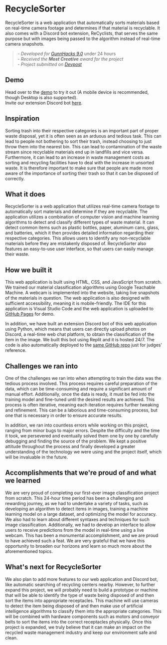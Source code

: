 # RecycleSorter
RecycleSorter is a web application that automatically sorts materials based on real-time camera footage and determines if that material is recyclable. It also comes with a Discord bot extension, ReCyclists, that serves the same purpose but with images being passed to the algorithm instead of real-time camera snapshots.

> _- Developed for [GunnHacks 9.0](https://gunnhacks.com)_ under 24 hours<br>
> _- Received the **Most Creative** award for the project_<br>
> _- Project submitted on [Devpost](https://devpost.com/software/recyclesorter)_

## Demo
Head over to the [demo](https://iancheung0202.github.io/RecycleSorter/) to try it out (A mobile device is recommended, though Desktop is also supported).<br>
Invite our extension Discord bot [here](https://discord.com/api/oauth2/authorize?client_id=1057333274449547354&permissions=51200&scope=bot).

## Inspiration

Sorting trash into their respective categories is an important part of proper waste disposal, yet it is often seen as an arduous and tedious task. This can lead to people not bothering to sort their trash, instead choosing to just throw them into the nearest bin. This can lead to contamination of the waste stream since recyclable materials end up in landfills and vice versa. Furthermore, it can lead to an increase in waste management costs as sorting and recycling facilities have to deal with the increase in unsorted waste. It is therefore important to make sure that people are made more aware of the importance of sorting their trash so that it can be disposed of correctly.

## What it does

RecycleSorter is a web application that utilizes real-time camera footage to automatically sort materials and determine if they are recyclable. The application utilizes a combination of computer vision and machine learning algorithms to detect and classify different types of waste material. It can detect common items such as plastic bottles, paper, aluminum cans, glass, and batteries, which it then provides detailed information regarding their respective categories. This allows users to identify any non-recyclable materials before they are mistakenly disposed of. RecycleSorter also features an easy-to-use user interface, so that users can easily manage their waste.

## How we built it

This web application is built using HTML, CSS, and JavaScript from scratch. We trained our material classification algorithms using Google Teachable Machine. A webcam is implemented into the website, taking live snapshots of the materials in question. The web application is also designed with sufficient accessibility, meaning it is mobile-friendly. The IDE for this application is Visual Studio Code and the web application is uploaded to [GitHub Pages](https://iancheung0202.github.io/RecycleSorter/) for demo.

In addition, we have built an extension Discord bot of this web application using Python, which means that users can directly upload photos on Discord, a real-time web chat platform, to obtain the classification of the item in the image. We built this bot using Replit and it is hosted 24/7. The code is also automatically deployed to the [same GitHub repo](https://github.com/iancheung0202/RecycleSorter/tree/main/ReCyclists) just for judges' reference.

## Challenges we ran into

One of the challenges we ran into when attempting to train the data was the tedious process involved. This process requires careful preparation of the data, which can be time-consuming and require a significant amount of manual effort. Additionally, once the data is ready, it must be fed into the training model and fine-tuned until the desired results are achieved. This process is often iterative, meaning each iteration requires further tweaking and refinement. This can be a laborious and time-consuming process, but one that is necessary in order to ensure accurate results.

In addition, we ran into countless errors while working on this project, ranging from minor bugs to major errors. Despite the difficulty and the time it took, we persevered and eventually solved them one by one by carefully debugging and finding the source of the problem. We kept a positive attitude throughout the process and finally developed a greater understanding of the technology we were using and the project itself, which will be invaluable in the future. 

## Accomplishments that we're proud of and what we learned

We are very proud of completing our first-ever image classification project from scratch. This 24-hour time period has been a challenging and rewarding journey, as we had to undertake a variety of tasks, such as developing an algorithm to detect items in images, training a machine learning model on a large dataset, and optimizing the model for accuracy. We also had to learn about different syntaxes and techniques for such image classification. Additionally, we had to develop an interface to allow users to receive predictions from the model in real-time using a live webcam. This has been a monumental accomplishment, and we are proud to have achieved such a feat. We are very grateful that we have this opportunity to broaden our horizons and learn so much more about the aforementioned topics.

## What's next for RecycleSorter

We also plan to add more features to our web application and Discord bot, like automatic searching of recycling centers nearby. However, to further expand this project, we will probably need to build a prototype or machine that will be able to identify the type of waste being disposed of and then sort the items into appropriate receptacles. This machine will use cameras to detect the item being disposed of and then make use of artificial intelligence algorithms to classify them into the appropriate categories. This will be combined with hardware components such as motors and conveyor belts to sort the items into the correct receptacles physically. Once this project is expanded, we truly believe that it can make an impact on the recycled waste management industry and keep our environment safe and clean.
